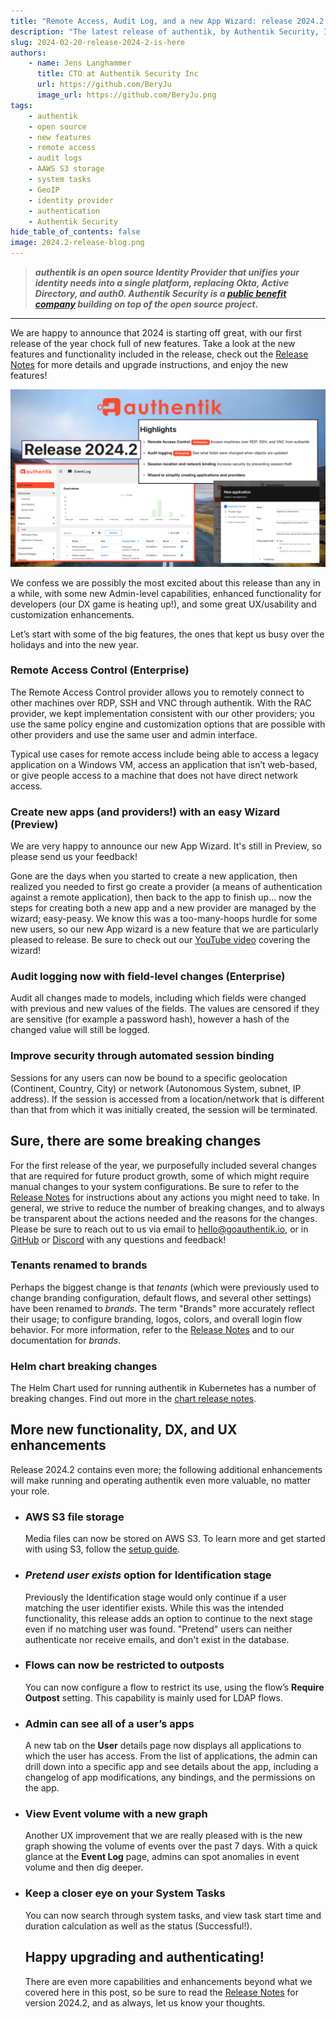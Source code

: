 ```yaml
---
title: "Remote Access, Audit Log, and a new App Wizard: release 2024.2 is here!"
description: "The latest release of authentik, by Authentik Security, Inc., includes major new features such as remote access and audit logging, plus many DX and UX enhancements."
slug: 2024-02-20-release-2024-2-is-here
authors:
    - name: Jens Langhammer
      title: CTO at Authentik Security Inc
      url: https://github.com/BeryJu
      image_url: https://github.com/BeryJu.png
tags:
    - authentik
    - open source
    - new features
    - remote access
    - audit logs
    - AAWS S3 storage
    - system tasks
    - GeoIP
    - identity provider
    - authentication
    - Authentik Security
hide_table_of_contents: false
image: 2024.2-release-blog.png
---
```


> **_authentik is an open source Identity Provider that unifies your identity needs into a single platform, replacing Okta, Active Directory, and auth0. Authentik Security is a [public benefit company](https://github.com/OpenCoreVentures/ocv-public-benefit-company/blob/main/ocv-public-benefit-company-charter.md) building on top of the open source project._**

---

We are happy to announce that 2024 is starting off great, with our first release of the year chock full of new features. Take a look at the new features and functionality included in the release, check out the [Release Notes](https://goauthentik.io/docs/releases/2024.2) for more details and upgrade instructions, and enjoy the new features!

![graphic of release highlights](./2024.2-release-blog.png)

We confess we are possibly the most excited about this release than any in a while, with some new Admin-level capabilities, enhanced functionality for developers (our DX game is heating up!), and some great UX/usability and customization enhancements.

Let’s start with some of the big features, the ones that kept us busy over the holidays and into the new year.

<!--truncate-->

### **Remote Access Control** (Enterprise)

The Remote Access Control provider allows you to remotely connect to other machines over RDP, SSH and VNC through authentik. With the RAC provider, we kept implementation consistent with our other providers; you use the same policy engine and customization options that are possible with other providers and use the same user and admin interface.

Typical use cases for remote access include being able to access a legacy application on a Windows VM, access an application that isn’t web-based, or give people access to a machine that does not have direct network access.

### Create new apps (and providers!) with an easy Wizard (Preview)

We are very happy to announce our new App Wizard. It's still in Preview, so please send us your feedback!

Gone are the days when you started to create a new application, then realized you needed to first go create a provider (a means of authentication against a remote application), then back to the app to finish up… now the steps for creating both a new app and a new provider are managed by the wizard; easy-peasy. We know this was a too-many-hoops hurdle for some new users, so our new App wizard is a new feature that we are particularly pleased to release. Be sure to check out our [YouTube video](https://www.youtube.com/watch?v=broUAWrIWDI) covering the wizard!

### Audit logging now with field-level changes (Enterprise)

Audit all changes made to models, including which fields were changed with previous and new values of the fields. The values are censored if they are sensitive (for example a password hash), however a hash of the changed value will still be logged.

### Improve security through automated session binding

Sessions for any users can now be bound to a specific geolocation (Continent, Country, City) or network (Autonomous System, subnet, IP address). If the session is accessed from a location/network that is different than that from which it was initially created, the session will be terminated.

## Sure, there are some breaking changes

For the first release of the year, we purposefully included several changes that are required for future product growth, some of which might require manual changes to your system configurations. Be sure to refer to the [Release Notes](https://goauthentik.io/docs/releases/2024.2) for instructions about any actions you might need to take. In general, we strive to reduce the number of breaking changes, and to always be transparent about the actions needed and the reasons for the changes. Please be sure to reach out to us via email to hello@goauthentik.io, or in [GitHub](https://github.com/goauthentik/authentik) or [Discord](https://discord.com/channels/809154715984199690/809154716507963434) with any questions and feedback!

### Tenants renamed to brands

Perhaps the biggest change is that _tenants_ (which were previously used to change branding configuration, default flows, and several other settings) have been renamed to *brands*. The term "Brands" more accurately reflect their usage; to configure branding, logos, colors, and overall login flow behavior. For more information, refer to the [Release Notes](https://goauthentik.io/docs/releases/2024.2) and to our documentation for _brands_.

### Helm chart breaking changes

The Helm Chart used for running authentik in Kubernetes has a number of breaking changes. Find out more in the [chart release notes](https://github.com/goauthentik/helm/releases/tag/authentik-2024.2.0).

## More new functionality, DX, and UX enhancements

Release 2024.2 contains even more; the following additional enhancements will make running and operating authentik even more valuable, no matter your role.

-   ### AWS S3 file storage

    Media files can now be stored on AWS S3. To learn more and get started with using S3, follow the [setup guide](https://goauthentik.io/docs/installation/storage-s3).

-   ### *Pretend user exists* option for Identification stage

    Previously the Identification stage would only continue if a user matching the user identifier exists. While this was the intended functionality, this release adds an option to continue to the next stage even if no matching user was found. "Pretend" users can neither authenticate nor receive emails, and don't exist in the database.

-   ### Flows can now be restricted to outposts

    You can now configure a flow to restrict its use, using the flow’s **Require Outpost** setting. This capability is mainly used for LDAP flows.

-   ### Admin can see all of a user’s apps

    A new tab on the **User** details page now displays all applications to which the user has access. From the list of applications, the admin can drill down into a specific app and see details about the app, including a changelog of app modifications, any bindings, and the permissions on the app.

-   ### View Event volume with a new graph

    Another UX improvement that we are really pleased with is the new graph showing the volume of events over the past 7 days. With a quick glance at the **Event Log** page, admins can spot anomalies in event volume and then dig deeper.

-   ### Keep a closer eye on your System Tasks

    You can now search through system tasks, and view task start time and duration calculation as well as the status (Successful!).

    ## Happy upgrading and authenticating!

    There are even more capabilities and enhancements beyond what we covered here in this post, so be sure to read the [Release Notes](https://goauthentik.io/docs/releases/2024.2) for version 2024.2, and as always, let us know your thoughts.
